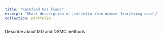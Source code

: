 ```yaml
---
title: "Rarefied Gas Flows"
excerpt: "Short description of portfolio item number 1<br/><img src='/images/500x300.png'>"
collection: portfolio
---
```


Describe about MD and DSMC methods
